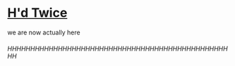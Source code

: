 <body>
  <h1><a href="https://hd-twice.github.io/">H'd Twice</a></h1>
</body>
we are now actually here
<body>
  <h6>HHHHHHHHHHHHHHHHHHHHHHHHHHHHHHHHHHHHHHHHHHHHHHHHHH</h6>
</body>
